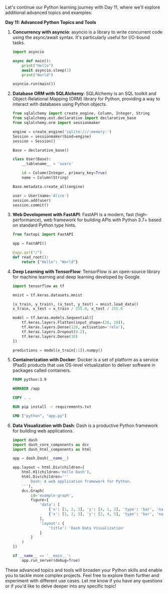 Let's continue our Python learning journey with Day 11, where we'll explore additional advanced topics and examples:

**Day 11: Advanced Python Topics and Tools**

1. **Concurrency with asyncio**: asyncio is a library to write concurrent code using the async/await syntax. It's particularly useful for I/O-bound tasks.

   ```python
   import asyncio

   async def main():
       print("Hello")
       await asyncio.sleep(1)
       print("World")

   asyncio.run(main())
   ```

2. **Database ORM with SQLAlchemy**: SQLAlchemy is an SQL toolkit and Object-Relational Mapping (ORM) library for Python, providing a way to interact with databases using Python objects.

   ```python
   from sqlalchemy import create_engine, Column, Integer, String
   from sqlalchemy.ext.declarative import declarative_base
   from sqlalchemy.orm import sessionmaker

   engine = create_engine('sqlite:///:memory:')
   Session = sessionmaker(bind=engine)
   session = Session()

   Base = declarative_base()

   class User(Base):
       __tablename__ = 'users'

       id = Column(Integer, primary_key=True)
       name = Column(String)

   Base.metadata.create_all(engine)

   user = User(name='Alice')
   session.add(user)
   session.commit()
   ```

3. **Web Development with FastAPI**: FastAPI is a modern, fast (high-performance), web framework for building APIs with Python 3.7+ based on standard Python type hints.

   ```python
   from fastapi import FastAPI

   app = FastAPI()

   @app.get("/")
   def read_root():
       return {"Hello": "World"}
   ```

4. **Deep Learning with TensorFlow**: TensorFlow is an open-source library for machine learning and deep learning developed by Google.

   ```python
   import tensorflow as tf

   mnist = tf.keras.datasets.mnist

   (x_train, y_train), (x_test, y_test) = mnist.load_data()
   x_train, x_test = x_train / 255.0, x_test / 255.0

   model = tf.keras.models.Sequential([
       tf.keras.layers.Flatten(input_shape=(28, 28)),
       tf.keras.layers.Dense(128, activation='relu'),
       tf.keras.layers.Dropout(0.2),
       tf.keras.layers.Dense(10)
   ])

   predictions = model(x_train[:1]).numpy()
   ```

5. **Containerization with Docker**: Docker is a set of platform as a service (PaaS) products that use OS-level virtualization to deliver software in packages called containers.

   ```Dockerfile
   FROM python:3.9

   WORKDIR /app

   COPY . .

   RUN pip install -r requirements.txt

   CMD ["python", "app.py"]
   ```

6. **Data Visualization with Dash**: Dash is a productive Python framework for building web applications.

   ```python
   import dash
   import dash_core_components as dcc
   import dash_html_components as html

   app = dash.Dash(__name__)

   app.layout = html.Div(children=[
       html.H1(children='Hello Dash'),
       html.Div(children='''
           Dash: A web application framework for Python.
       '''),
       dcc.Graph(
           id='example-graph',
           figure={
               'data': [
                   {'x': [1, 2, 3], 'y': [4, 1, 2], 'type': 'bar', 'name': 'SF'},
                   {'x': [1, 2, 3], 'y': [2, 4, 5], 'type': 'bar', 'name': u'Montréal'},
               ],
               'layout': {
                   'title': 'Dash Data Visualization'
               }
           }
       )
   ])

   if __name__ == '__main__':
       app.run_server(debug=True)
   ```

These advanced topics and tools will broaden your Python skills and enable you to tackle more complex projects. Feel free to explore them further and experiment with different use cases. Let me know if you have any questions or if you'd like to delve deeper into any specific topic!
